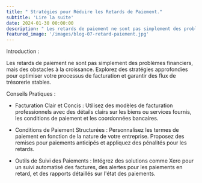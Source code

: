 ```yaml
---
title: " Stratégies pour Réduire les Retards de Paiement."
subtitle: 'Lire la suite'
date: 2024-01-30 00:00:00
description: " Les retards de paiement ne sont pas simplement des problèmes financiers, mais des obstacles à la croissance."
featured_image: '/images/blog-07-retard-paiement.jpg'
---
```

Introduction :

Les retards de paiement ne sont pas simplement des problèmes financiers, mais des obstacles à la croissance. Explorez des stratégies approfondies pour optimiser votre processus de facturation et garantir des flux de trésorerie stables.

Conseils Pratiques :
* Facturation Clair et Concis : Utilisez des modèles de facturation professionnels avec des détails clairs sur les biens ou services fournis, les conditions de paiement et les coordonnées bancaires.

* Conditions de Paiement Structurées : Personnalisez les termes de paiement en fonction de la nature de votre entreprise. Proposez des remises pour paiements anticipés et appliquez des pénalités pour les retards.

* Outils de Suivi des Paiements : Intégrez des solutions comme Xero pour un suivi automatisé des factures, des alertes pour les paiements en retard, et des rapports détaillés sur l'état des paiements.
